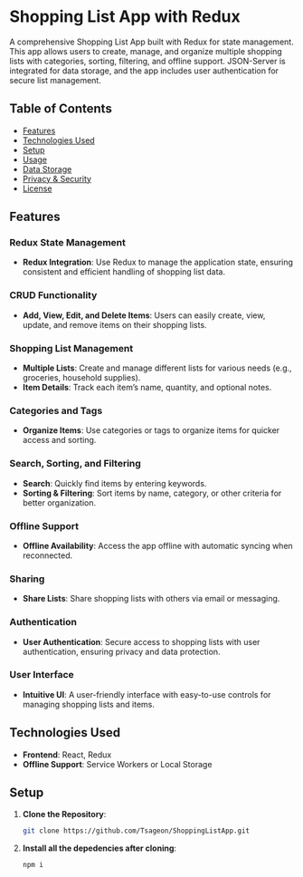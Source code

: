 # Shopping List App with Redux
A comprehensive Shopping List App built with Redux for state management. This app allows users to create, manage, and organize multiple shopping lists with categories, sorting, filtering, and offline support. JSON-Server is integrated for data storage, and the app includes user authentication for secure list management.
## Table of Contents
- [Features](#features)
- [Technologies Used](#technologies-used)
- [Setup](#setup)
- [Usage](#usage)
- [Data Storage](#data-storage)
- [Privacy & Security](#privacy--security)
- [License](#license)
## Features
### Redux State Management
- **Redux Integration**: Use Redux to manage the application state, ensuring consistent and efficient handling of shopping list data.
### CRUD Functionality
- **Add, View, Edit, and Delete Items**: Users can easily create, view, update, and remove items on their shopping lists.
### Shopping List Management
- **Multiple Lists**: Create and manage different lists for various needs (e.g., groceries, household supplies).
- **Item Details**: Track each item’s name, quantity, and optional notes.
### Categories and Tags
- **Organize Items**: Use categories or tags to organize items for quicker access and sorting.
### Search, Sorting, and Filtering
- **Search**: Quickly find items by entering keywords.
- **Sorting & Filtering**: Sort items by name, category, or other criteria for better organization.
### Offline Support
- **Offline Availability**: Access the app offline with automatic syncing when reconnected.
### Sharing
- **Share Lists**: Share shopping lists with others via email or messaging.
### Authentication
- **User Authentication**: Secure access to shopping lists with 
user authentication, ensuring privacy and data protection.
### User Interface
- **Intuitive UI**: A user-friendly interface with easy-to-use controls for managing shopping lists and items.

## Technologies Used
- **Frontend**: React, Redux
- **Offline Support**: Service Workers or Local Storage

## Setup
1. **Clone the Repository**:
   ```bash
   git clone https://github.com/Tsageon/ShoppingListApp.git

2. **Install all the depedencies after cloning**:
   ```bash
   npm i   